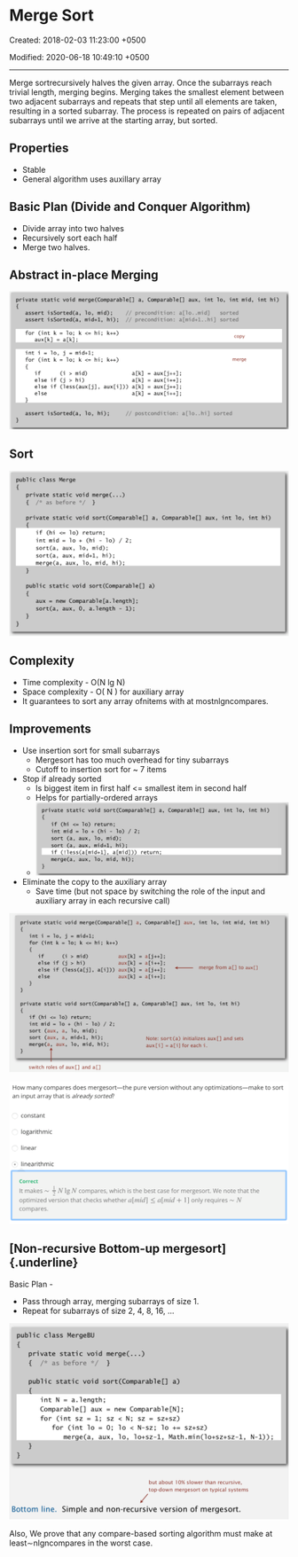 # Merge Sort

Created: 2018-02-03 11:23:00 +0500

Modified: 2020-06-18 10:49:10 +0500

---

Merge sortrecursively halves the given array. Once the subarrays reach trivial length, merging begins. Merging takes the smallest element between two adjacent subarrays and repeats that step until all elements are taken, resulting in a sorted subarray. The process is repeated on pairs of adjacent subarrays until we arrive at the starting array, but sorted.

## Properties
-   Stable
-   General algorithm uses auxillary array

## Basic Plan (Divide and Conquer Algorithm)
-   Divide array into two halves
-   Recursively sort each half
-   Merge two halves.

## Abstract in-place Merging

![image](media/Merge-Sort-image1.png)

## Sort

![image](media/Merge-Sort-image2.png)

## Complexity
-   Time complexity - O(N lg N)
-   Space complexity - O( N ) for auxiliary array
-   It guarantees to sort any array ofnitems with at mostnlgncompares.

## Improvements
-   Use insertion sort for small subarrays
    -   Mergesort has too much overhead for tiny subarrays
    -   Cutoff to insertion sort for ~ 7 items
-   Stop if already sorted
    -   Is biggest item in first half <= smallest item in second half
    -   Helps for partially-ordered arrays
    -   ![image](media/Merge-Sort-image3.png)
-   Eliminate the copy to the auxiliary array
    -   Save time (but not space by switching the role of the input and auxiliary array in each recursive call)

![image](media/Merge-Sort-image4.png)

![image](media/Merge-Sort-image5.png)

## [Non-recursive Bottom-up mergesort]{.underline}

Basic Plan -
-   Pass through array, merging subarrays of size 1.
-   Repeat for subarrays of size 2, 4, 8, 16, ...

![image](media/Merge-Sort-image6.png)

Also, We prove that any compare-based sorting algorithm must make at least∼nlgncompares in the worst case.




